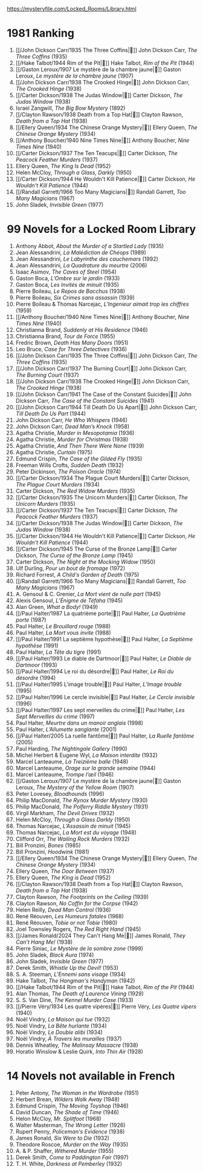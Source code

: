 https://mysteryfile.com/Locked_Rooms/Library.html

# 1981 Ranking

1. [[/John Dickson Carr/1935 The Three Coffins|📖]] John Dickson Carr, <i>The Three Coffins</i> (1935)
2. [[/Hake Talbot/1944 Rim of the Pit|📖]] Hake Talbot, <i>Rim of the Pit</i> (1944)
3. [[/Gaston Leroux/1907 Le mystère de la chambre jaune|📖]] Gaston Leroux, <i>Le mystère de la chambre jaune</i> (1907)
4. [[/John Dickson Carr/1938 The Crooked Hinge|📖]] John Dickson Carr, <i>The Crooked Hinge</i> (1938)
5. [[/Carter Dickson/1938 The Judas Window|📖]] Carter Dickson, <i>The Judas Window</i> (1938)
6. Israel Zangwill, <i>The Big Bow Mystery</i> (1892)
7. [[/Clayton Rawson/1938 Death from a Top Hat|📖]] Clayton Rawson, <i>Death from a Top Hat</i> (1938)
8. [[/Ellery Queen/1934 The Chinese Orange Mystery|📖]] Ellery Queen, <i>The Chinese Orange Mystery</i> (1934)
9. [[/Anthony Boucher/1940 Nine Times Nine|📖]] Anthony Boucher, <i>Nine Times Nine</i> (1940)
10. [[/Carter Dickson/1937 The Ten Teacups|📖]] Carter Dickson, <i>The Peacock Feather Murders</i> (1937)
11. Ellery Queen, <i>The King Is Dead</i> (1952)
12. Helen McCloy, <i>Through a Glass, Darkly</i> (1950)
13. [[/Carter Dickson/1944 He Wouldn't Kill Patience|📖]] Carter Dickson, <i>He Wouldn't Kill Patience</i> (1944)
14. [[/Randall Garrett/1966 Too Many Magicians|📖]] Randall Garrett, <i>Too Many Magicians</i> (1967)
15. John Sladek, <i>Invisible Green</i> (1977)

# 99 Novels for a Locked Room Library

1. Anthony Abbot, <i>About the Murder of a Startled Lady</i> (1935)
2. Jean Alessandrini, <i>La Malédiction de Chéops</i> (1989)
3. Jean Alessandrini, <i>Le Labyrinthe des cauchemars</i> (1992)
4. Jean Alessandrini, <i>La Quadrature du meurtre</i> (2006)
5. Isaac Asimov, <i>The Caves of Steel</i> (1954)
6. Gaston Boca, <i>L’Ombre sur le jardin</i> (1933)
7. Gaston Boca, <i>Les Invités de minuit</i> (1935)
8. Pierre Boileau, <i>Le Repos de Bacchus</i> (1938)
9. Pierre Boileau, <i>Six Crimes sans assassin</i> (1939)
10. Pierre Boileau & Thomas Narcejac, <i>L'Ingenieur aimait trop les chiffres</i> (1959)
11. [[/Anthony Boucher/1940 Nine Times Nine|📖]] Anthony Boucher, <i>Nine Times Nine</i> (1940)
12. Christianna Brand, <i>Suddenly at His Residence</i> (1946)
13. Christianna Brand, <i>Tour de Force</i> (1955)
14. Fredric Brown, <i>Death Has Many Doors</i> (1951)
15. Leo Bruce, <i>Case for Three Detectives</i> (1936)
16. [[/John Dickson Carr/1935 The Three Coffins|📖]] John Dickson Carr, <i>The Three Coffins</i> (1935)
17. [[/John Dickson Carr/1937 The Burning Court|📖]] John Dickson Carr, <i>The Burning Court</i> (1937)
18. [[/John Dickson Carr/1938 The Crooked Hinge|📖]] John Dickson Carr, <i>The Crooked Hinge</i> (1938)
19. [[/John Dickson Carr/1941 The Case of the Constant Suicides|📖]] John Dickson Carr, <i>The Case of the Constant Suicides</i> (1941)
20. [[/John Dickson Carr/1944 Till Death Do Us Apart|📖]] John Dickson Carr, <i>Till Death Do Us Part</i> (1944)
21. John Dickson Carr, <i>He Who Whispers</i> (1946)
22. John Dickson Carr, <i>Dead Man’s Knock</i> (1958)
23. Agatha Christie, <i>Murder in Mesopotamia</i> (1936)
24. Agatha Christie, <i>Murder for Christmas</i> (1938)
25. Agatha Christie, <i>And Then There Were None</i> (1939)
26. Agatha Christie, <i>Curtain</i> (1975)
27. Edmund Crispin, <i>The Case of the Gilded Fly</i> (1935)
28. Freeman Wills Crofts, <i>Sudden Death</i> (1932)
29. Peter Dickinson, <i>The Poison Oracle</i> (1974)
30. [[/Carter Dickson/1934 The Plague Court Murders|📖]] Carter Dickson, <i>The Plague Court Murders</i> (1934)
31. Carter Dickson, <i>The Red Widow Murders</i> (1935)
32. [[/Carter Dickson/1935 The Unicorn Murders|📖]] Carter Dickson, <i>The Unicorn Murders</i> (1935)
33. [[/Carter Dickson/1937 The Ten Teacups|📖]] Carter Dickson, <i>The Peacock Feather Murders</i> (1937)
34. [[/Carter Dickson/1938 The Judas Window|📖]] Carter Dickson, <i>The Judas Window</i> (1938)
35. [[/Carter Dickson/1944 He Wouldn't Kill Patience|📖]] Carter Dickson, <i>He Wouldn't Kill Patience</i> (1944)
36. [[/Carter Dickson/1945 The Curse of the Bronze Lamp|📖]] Carter Dickson, <i>The Curse of the Bronze Lamp</i> (1945)
37. Carter Dickson, <i>The Night at the Mocking Widow</i> (1950)
38. Ulf Durling, <i>Pour un bout de fromage</i> (1972)
39. Richard Forrest, <i>A Child's Garden of Death</i> (1975)
40. [[/Randall Garrett/1966 Too Many Magicians|📖]] Randall Garrett, <i>Too Many Magicians</i> (1967)
41. A. Gensoul & C. Grenier, <i>La Mort vient de nulle part</i> (1945)
42. Alexis Gensoul, <i>L’Énigme de Téfaha</i> (1945)
43. Alan Green, <i>What a Body!</i> (1949)
44. [[/Paul Halter/1987 La quatrième porte|📖]] Paul Halter, <i>La Quatrième porte</i> (1987)
45. Paul Halter, <i>Le Brouillard rouge</i> (1988)
46. Paul Halter, <i>La Mort vous invite</i> (1988)
47. [[/Paul Halter/1991 La septième hypothèse|📖]] Paul Halter, <i>La Septième hypothèse</i> (1991)
48. Paul Halter, <i>La Tête du tigre</i> (1991)
49. [[/Paul Halter/1993 Le diable de Dartmoor|📖]] Paul Halter, <i>Le Diable de Dartmoor</i> (1993)
50. [[/Paul Halter/1994 Le roi du désordre|📖]] Paul Halter, <i>Le Roi du désordre</i> (1994)
51. [[/Paul Halter/1995 L'image trouble|📖]] Paul Halter, <i>L’Image trouble</i> (1995)
52. [[/Paul Halter/1996 Le cercle invisible|📖]] Paul Halter, <i>Le Cercle invisible</i> (1996)
53. [[/Paul Halter/1997 Les sept merveilles du crime|📖]] Paul Halter, <i>Les Sept Merveilles du crime</i> (1997)
54. Paul Halter, <i>Meurtre dans un manoir anglais</i> (1998)
55. Paul Halter, <i>L’Allumette sanglante</i> (2001)
56. [[/Paul Halter/2005 La ruelle fantôme|📖]] Paul Halter, <i>La Ruelle fantôme</i> (2005)
57. Paul Harding, <i>The Nightingale Gallery</i> (1990)
58. Michel Herbert & Eugene Wyl, <i>La Maison interdite</i> (1932)
59. Marcel Lanteaume, <i>La Treizième balle</i> (1948)
60. Marcel Lanteaume, <i>Orage sur la grande semaine</i> (1944)
61. Marcel Lanteaume, <i>Trompe l’œil</i> (1946)
62. [[/Gaston Leroux/1907 Le mystère de la chambre jaune|📖]] Gaston Leroux, <i>The Mystery of the Yellow Room</i> (1907)
63. Peter Lovesey, <i>Bloodhounds</i> (1996)
64. Philip MacDonald, <i>The Rynox Murder Mystery</i> (1930)
65. Philip MacDonald, <i>The Polferry Riddle Mystery</i> (1931)
66. Virgil Markham, <i>The Devil Drives</i> (1932)
67. Helen McCloy, <i>Through a Glass Darkly</i> (1950)
68. Thomas Narcejac, <i>L’Assassin de minuit</i> (1945)
69. Thomas Narcejac, <i>La Mort est du voyage</i> (1948)
70. Clifford Orr, <i>The Wailing Rock Murders</i> (1932)
71. Bill Pronzini, <i>Bones</i> (1985)
72. Bill Pronzini, <i>Hoodwink</i> (1981)
73. [[/Ellery Queen/1934 The Chinese Orange Mystery|📖]] Ellery Queen, <i>The Chinese Orange Mystery</i> (1934)
74. Ellery Queen, <i>The Door Between</i> (1937)
75. Ellery Queen, <i>The King is Dead</i> (1952)
76. [[/Clayton Rawson/1938 Death from a Top Hat|📖]] Clayton Rawson, <i>Death from a Top Hat</i> (1938)
77. Clayton Rawson, <i>The Footprints on the Ceiling</i> (1939)
78. Clayton Rawson, <i>No Coffin for the Corpse</i> (1942)
79. Helen Reilly, <i>Dead Man Control</i> (1936)
80. René Réouven, <i>Les Humeurs fatales</i> (1968)
81. René Réouven, <i>Tobie or not Tobie</i> (1980)
82. Joel Townsley Rogers, <i>The Red Right Hand</i> (1945)
83. [[/James Ronald/2024 They Can't Hang Me|📖]] James Ronald, <i>They Can’t Hang Me!</i> (1938)
84. Pierre Siniac, <i>Le Mystère de la sombre zone</i> (1999)
85. John Sladek, <i>Black Aura</i> (1974)
86. John Sladek, <i>Invisible Green</i> (1977)
87. Derek Smith, <i>Whistle Up the Devil!</i> (1953)
88. S. A. Steeman, <i>L’Ennemi sans visage</i> (1934)
89. Hake Talbot, <i>The Hangman's Handyman</i> (1942)
90. [[/Hake Talbot/1944 Rim of the Pit|📖]] Hake Talbot, <i>Rim of the Pit</i> (1944)
91. Alan Thomas, <i>The Death of Laurence Vining</i> (1929)
92. S. S. Van Dine, <i>The Kennel Murder Case</i> (1933)
93. [[/Pierre Véry/1934 Les quatre vipères|📖]] Pierre Véry, <i>Les Quatre vipers</i> (1940)
94. Noël Vindry, <i>La Maison qui tue</i> (1932)
95. Noël Vindry, <i>La Bête hurlante</i> (1934)
96. Noël Vindry, <i>Le Double alibi</i> (1934)
97. Noël Vindry, <i>À Travers les murailles</i> (1937)
98. Dennis Wheatley, <i>The Malinsay Massacre</i> (1938)
99. Horatio Winslow & Leslie Quirk, <i>Into Thin Air</i> (1928)

# 14 Novels not available in French

1. Peter Antony, <i>The Woman in the Wardrobe</i> (1951)
2. Herbert Brean, <i>Wilders Walk Away</i> (1948)
3. Edmund Crispin, <i>The Moving Toyshop</i> (1946)
4. David Duncan, <i>The Shade of Time</i> (1946)
5. Helon McCloy, <i>Mr. Splitfoot</i> (1968)
6. Walter Masterman, <i>The Wrong Letter</i> (1926)
7. Rupert Penny, <i>Policeman's Evidence</i> (1938)
8. James Ronald, <i>Six Were to Die</i> (1932)
9. Theodore Roscoe, <i>Murder on the Way</i> (1935)
10. A. & P. Shaffer, <i>Withered Murder</i> (1955)
11. Derek Smith, <i>Come to Paddington Fair</i> (1997)
12. T. H. White, <i>Darkness at Pemberley</i> (1932)
